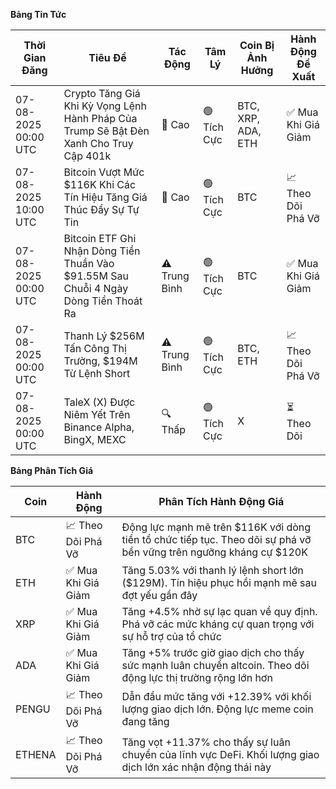 **Bảng Tin Tức**

| Thời Gian Đăng | Tiêu Đề | Tác Động | Tâm Lý | Coin Bị Ảnh Hưởng | Hành Động Đề Xuất |
|------------------|----------|--------|-----------|------------------|------------------|
| 07-08-2025 00:00 UTC | Crypto Tăng Giá Khi Kỳ Vọng Lệnh Hành Pháp Của Trump Sẽ Bật Đèn Xanh Cho Truy Cập 401k | 🚨 Cao | 🟢 Tích Cực | BTC, XRP, ADA, ETH | ✅ Mua Khi Giá Giảm |
| 07-08-2025 10:00 UTC | Bitcoin Vượt Mức $116K Khi Các Tín Hiệu Tăng Giá Thúc Đẩy Sự Tự Tin | 🚨 Cao | 🟢 Tích Cực | BTC | 📈 Theo Dõi Phá Vỡ |
| 07-08-2025 00:00 UTC | Bitcoin ETF Ghi Nhận Dòng Tiền Thuần Vào $91.55M Sau Chuỗi 4 Ngày Dòng Tiền Thoát Ra | ⚠️ Trung Bình | 🟢 Tích Cực | BTC | ✅ Mua Khi Giá Giảm |
| 07-08-2025 00:00 UTC | Thanh Lý $256M Tấn Công Thị Trường, $194M Từ Lệnh Short | ⚠️ Trung Bình | 🟢 Tích Cực | BTC, ETH | 📈 Theo Dõi Phá Vỡ |
| 07-08-2025 00:00 UTC | TaleX (X) Được Niêm Yết Trên Binance Alpha, BingX, MEXC | 🔍 Thấp | 🟢 Tích Cực | X | ⏳ Theo Dõi |

**Bảng Phân Tích Giá**

| Coin | Hành Động | Phân Tích Hành Động Giá |
|------|--------|---------------------|
| BTC | 📈 Theo Dõi Phá Vỡ | Động lực mạnh mẽ trên $116K với dòng tiền tổ chức tiếp tục. Theo dõi sự phá vỡ bền vững trên ngưỡng kháng cự $120K |
| ETH | ✅ Mua Khi Giá Giảm | Tăng 5.03% với thanh lý lệnh short lớn ($129M). Tín hiệu phục hồi mạnh mẽ sau đợt yếu gần đây |
| XRP | ✅ Mua Khi Giá Giảm | Tăng +4.5% nhờ sự lạc quan về quy định. Phá vỡ các mức kháng cự quan trọng với sự hỗ trợ của tổ chức |
| ADA | ✅ Mua Khi Giá Giảm | Tăng +5% trước giờ giao dịch cho thấy sức mạnh luân chuyển altcoin. Theo dõi động lực thị trường rộng lớn hơn |
| PENGU | 📈 Theo Dõi Phá Vỡ | Dẫn đầu mức tăng với +12.39% với khối lượng giao dịch lớn. Động lực meme coin đang tăng |
| ETHENA | 📈 Theo Dõi Phá Vỡ | Tăng vọt +11.37% cho thấy sự luân chuyển của lĩnh vực DeFi. Khối lượng giao dịch lớn xác nhận động thái này |
